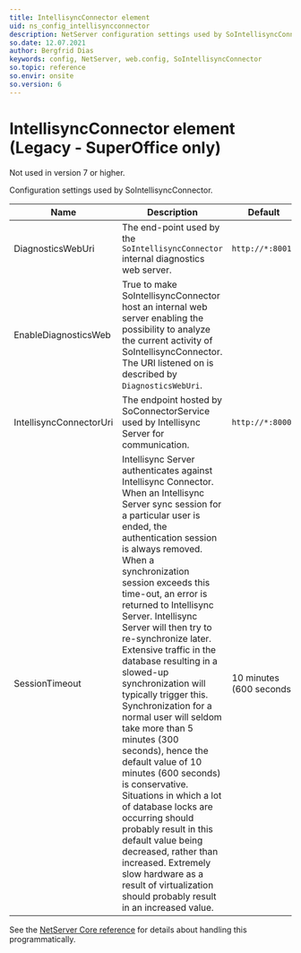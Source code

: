 ```yaml
---
title: IntellisyncConnector element
uid: ns_config_intellisyncconnector
description: NetServer configuration settings used by SoIntellisyncConnector.
so.date: 12.07.2021
author: Bergfrid Dias
keywords: config, NetServer, web.config, SoIntellisyncConnector
so.topic: reference
so.envir: onsite
so.version: 6
---
```


# IntellisyncConnector element (Legacy - SuperOffice only)

Not used in version 7 or higher.

Configuration settings used by SoIntellisyncConnector.

| Name | Description | Default |
|---|---|---|
| DiagnosticsWebUri | The end-point used by the `SoIntellisyncConnector` internal diagnostics web server. | `http://*:8001/` |
| EnableDiagnosticsWeb | True to make SoIntellisyncConnector host an internal web server enabling the possibility to analyze the current activity of SoIntellisyncConnector. The URI listened on is described by `DiagnosticsWebUri`. | |
| IntellisyncConnectorUri | The endpoint hosted by SoConnectorService used by Intellisync Server for communication. | `http://*:8000/` |
| SessionTimeout | Intellisync Server authenticates against Intellisync Connector. When an Intellisync Server sync session for a particular user is ended, the authentication session is always removed. When a synchronization session exceeds this time-out, an error is returned to Intellisync Server. Intellisync Server will then try to re-synchronize later. Extensive traffic in the database resulting in a slowed-up synchronization will typically trigger this. Synchronization for a normal user will seldom take more than 5 minutes (300 seconds), hence the default value of 10 minutes (600 seconds) is conservative. Situations in which a lot of database locks are occurring should probably result in this default value being decreased, rather than increased. Extremely slow hardware as a result of virtualization should probably result in an increased value. | 10 minutes (600 seconds) |

See the [NetServer Core reference][1] for details about handling this programmatically.

<!-- Referenced links -->
[1]: <xref:SuperOffice.Configuration.ConfigFile.IntellisyncConnector>
